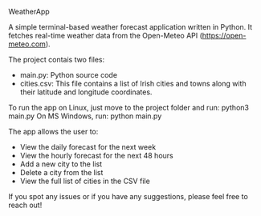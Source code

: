 WeatherApp

A simple terminal-based weather forecast application written in Python. It fetches real-time weather data from the Open-Meteo API (https://open-meteo.com).

The project contais two files:
 - main.py: Python source code
 - cities.csv: This file contains a list of Irish cities and towns along with their latitude and longitude coordinates.

To run the app on Linux, just move to the project folder and run: python3 main.py 
On MS Windows, run: python main.py

The app allows the user to:
 - View the daily forecast for the next week
 - View the hourly forecast for the next 48 hours
 - Add a new city to the list
 - Delete a city from the list
 - View the full list of cities in the CSV file
 
If you spot any issues or if you have any suggestions, please feel free to reach out!



